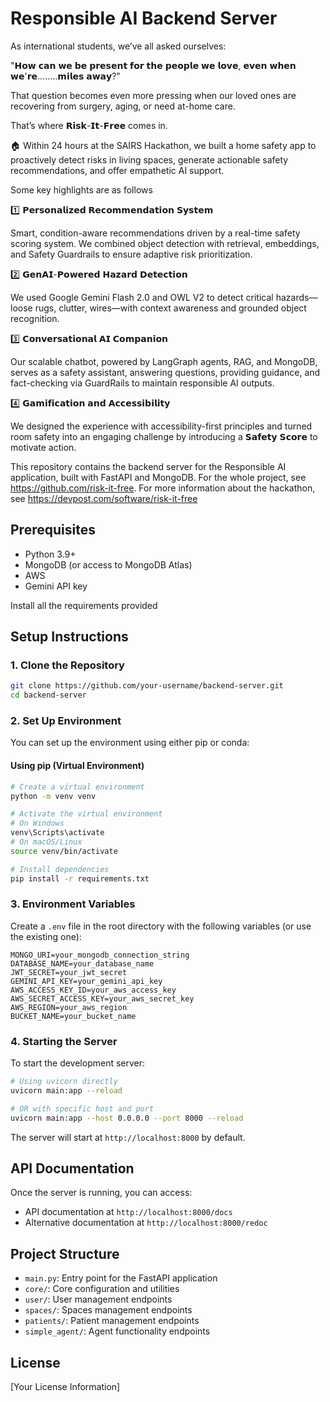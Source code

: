 # Responsible AI Backend Server

As international students, we’ve all asked ourselves:

"𝗛𝗼𝘄 𝗰𝗮𝗻 𝘄𝗲 𝗯𝗲 𝗽𝗿𝗲𝘀𝗲𝗻𝘁 𝗳𝗼𝗿 𝘁𝗵𝗲 𝗽𝗲𝗼𝗽𝗹𝗲 𝘄𝗲 𝗹𝗼𝘃𝗲, 𝗲𝘃𝗲𝗻 𝘄𝗵𝗲𝗻 𝘄𝗲'𝗿𝗲……..𝗺𝗶𝗹𝗲𝘀 𝗮𝘄𝗮𝘆?"

That question becomes even more pressing when our loved ones are recovering from surgery, aging, or need at-home care.



That’s where 𝗥𝗶𝘀𝗸-𝗜𝘁-𝗙𝗿𝗲𝗲 comes in. 



🏠 Within 24 hours at the SAIRS Hackathon, we built a home safety app to proactively detect risks in living spaces, generate actionable safety recommendations, and offer empathetic AI support.



Some key highlights are as follows

1️⃣ 𝗣𝗲𝗿𝘀𝗼𝗻𝗮𝗹𝗶𝘇𝗲𝗱 𝗥𝗲𝗰𝗼𝗺𝗺𝗲𝗻𝗱𝗮𝘁𝗶𝗼𝗻 𝗦𝘆𝘀𝘁𝗲𝗺

Smart, condition-aware recommendations driven by a real-time safety scoring system. We combined object detection with retrieval, embeddings, and Safety Guardrails to ensure adaptive risk prioritization.

2️⃣ 𝗚𝗲𝗻𝗔𝗜-𝗣𝗼𝘄𝗲𝗿𝗲𝗱 𝗛𝗮𝘇𝗮𝗿𝗱 𝗗𝗲𝘁𝗲𝗰𝘁𝗶𝗼𝗻 

We used Google Gemini Flash 2.0 and OWL V2 to detect critical hazards—loose rugs, clutter, wires—with context awareness and grounded object recognition.

3️⃣ 𝗖𝗼𝗻𝘃𝗲𝗿𝘀𝗮𝘁𝗶𝗼𝗻𝗮𝗹 𝗔𝗜 𝗖𝗼𝗺𝗽𝗮𝗻𝗶𝗼𝗻  

Our scalable chatbot, powered by LangGraph agents, RAG, and MongoDB, serves as a safety assistant, answering questions, providing guidance, and fact-checking via GuardRails to maintain responsible AI outputs.

4️⃣ 𝗚𝗮𝗺𝗶𝗳𝗶𝗰𝗮𝘁𝗶𝗼𝗻 𝗮𝗻𝗱 𝗔𝗰𝗰𝗲𝘀𝘀𝗶𝗯𝗶𝗹𝗶𝘁𝘆

 We designed the experience with accessibility-first principles and turned room safety into an engaging challenge by introducing a 𝗦𝗮𝗳𝗲𝘁𝘆 𝗦𝗰𝗼𝗿𝗲 to motivate action.

This repository contains the backend server for the Responsible AI application, built with FastAPI and MongoDB. For the whole project, see https://github.com/risk-it-free. For more information about the hackathon, see https://devpost.com/software/risk-it-free

## Prerequisites

- Python 3.9+
- MongoDB (or access to MongoDB Atlas)
- AWS
- Gemini API key

Install all the requirements provided

## Setup Instructions

### 1. Clone the Repository

```bash
git clone https://github.com/your-username/backend-server.git
cd backend-server
```

### 2. Set Up Environment

You can set up the environment using either pip or conda:

#### Using pip (Virtual Environment)

```bash
# Create a virtual environment
python -m venv venv

# Activate the virtual environment
# On Windows
venv\Scripts\activate
# On macOS/Linux
source venv/bin/activate

# Install dependencies
pip install -r requirements.txt
```

### 3. Environment Variables

Create a `.env` file in the root directory with the following variables (or use the existing one):

```
MONGO_URI=your_mongodb_connection_string
DATABASE_NAME=your_database_name
JWT_SECRET=your_jwt_secret
GEMINI_API_KEY=your_gemini_api_key
AWS_ACCESS_KEY_ID=your_aws_access_key
AWS_SECRET_ACCESS_KEY=your_aws_secret_key
AWS_REGION=your_aws_region
BUCKET_NAME=your_bucket_name
```

### 4. Starting the Server

To start the development server:

```bash
# Using uvicorn directly
uvicorn main:app --reload

# OR with specific host and port
uvicorn main:app --host 0.0.0.0 --port 8000 --reload
```

The server will start at `http://localhost:8000` by default.

## API Documentation

Once the server is running, you can access:

- API documentation at `http://localhost:8000/docs`
- Alternative documentation at `http://localhost:8000/redoc`

## Project Structure

- `main.py`: Entry point for the FastAPI application
- `core/`: Core configuration and utilities
- `user/`: User management endpoints
- `spaces/`: Spaces management endpoints
- `patients/`: Patient management endpoints
- `simple_agent/`: Agent functionality endpoints

## License

[Your License Information]
